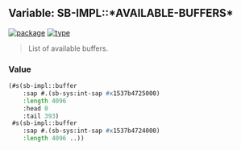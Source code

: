 ## Variable: SB-IMPL::\*AVAILABLE-BUFFERS\*
[![package](https://img.shields.io/badge/Package-SB--IMPL-5f9ea0.svg?style=social&colorA=999999)](../) [![type](https://img.shields.io/badge/Type-Variable-5f9ea0.svg?style=social&colorA=999999)](../#variable) 

> List of available buffers.

### Value
```cl
(#s(sb-impl::buffer
    :sap #.(sb-sys:int-sap #x1537b4725000)
    :length 4096
    :head 0
    :tail 393)
 #s(sb-impl::buffer
    :sap #.(sb-sys:int-sap #x1537b4724000)
    :length 4096 ..))
```
